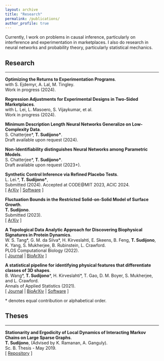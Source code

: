 ```yaml
---
layout: archive
title: "Research"
permalink: /publications/
author_profile: true
---
```


Currently, I work on problems in causal inference, particularly on interference and experimentation in marketplaces. I also do research in neural networks and probability theory, particularly statistical mechanics.

## Research

---

**Optimizing the Returns to Experimentation Programs**.\
with S. Ejdemyr, A. Lal, M. Tingley. \
Work in progress (2024).

**Regression Adjustments for Experimental Designs in Two-Sided Marketplaces**.\
with L. Lei, L. Masoero, S. Vijaykumar, et al. \
Work in progress (2024).

**Minimum Description Length Neural Networks Generalize on Low-Complexity Data**.\
S. Chatterjee\*, **T. Sudijono\***. \
Draft available upon request (2024). 

**Non-Identifiability distinguishes Neural Networks among Parametric Models**.\
S. Chatterjee\*, **T. Sudijono\***. \
Draft available upon request (2023+). 

**Synthetic Control Inference via Refined Placebo Tests**.\
 L. Lei.\*, **T. Sudijono\***,  \
Submitted (2024). Accepted at CODE@MIT 2023, ACIC 2024. \
[ [ArXiv](https://arxiv.org/abs/2401.07152) | [Software](https://github.com/tsudijon) ]

**Fluctuation Bounds in the Restricted Solid-on-Solid Model of Surface Growth**.\
**T. Sudijono**. \
Submitted (2023). \
[ [ArXiv](https://arxiv.org/abs/2304.07160) ]

**A Topological Data Analytic Approach for Discovering Biophysical Signatures in Protein Dynamics**.\
W. S. Tang\*, G. M. da Silva\*, H. Kirveslahti, E. Skeens, B. Feng, **T. Sudijono**, K. Yang, S. Mukherjee, B. Rubinstein, L. Crawford. \
PLOS Computational Biology (2022). \
[ [Journal](https://journals.plos.org/ploscompbiol/article?id=10.1371/journal.pcbi.1010045) | [BioArXiv](https://www.biorxiv.org/content/10.1101/2021.07.28.454240v1) ]

**A statistical pipeline for identifying physical features that differentiate classes of 3D shapes**. \
B. Wang\*, **T. Sudijono**\*, H. Kirveslahti\*, T. Gao, D. M. Boyer, S. Mukherjee, and L. Crawford. \
 Annals of Applied Statistics (2021). \
[ [Journal](https://projecteuclid.org/journals/annals-of-applied-statistics/volume-15/issue-2/A-statistical-pipeline-for-identifying-physical-features-that-differentiate-classes/10.1214/20-AOAS1430.full?tab=ArticleLink) | [BioArXiv](https://www.biorxiv.org/content/10.1101/701391v2) | [Software](https://github.com/lcrawlab/SINATRA) ]

\* denotes equal contribution or alphabetical order.

## Theses

---

**Stationarity and Ergodicity of Local Dynamics of Interacting Markov Chains on Large Sparse Graphs**. \
**T. Sudijono**, (Advised by K. Ramanan, A. Ganguly). \
Sc. B. Thesis - May 2019. \
[ [Repository](https://repository.library.brown.edu/studio/item/bdr:919182/) ]

<!---
{% if author.googlescholar %}
  You can also find my articles on <u><a href="{{author.googlescholar}}">my Google Scholar profile</a>.</u>
{% endif %}

{% include base_path %}

{% for post in site.publications reversed %}
  {% include archive-single.html %}
{% endfor %}
-->
